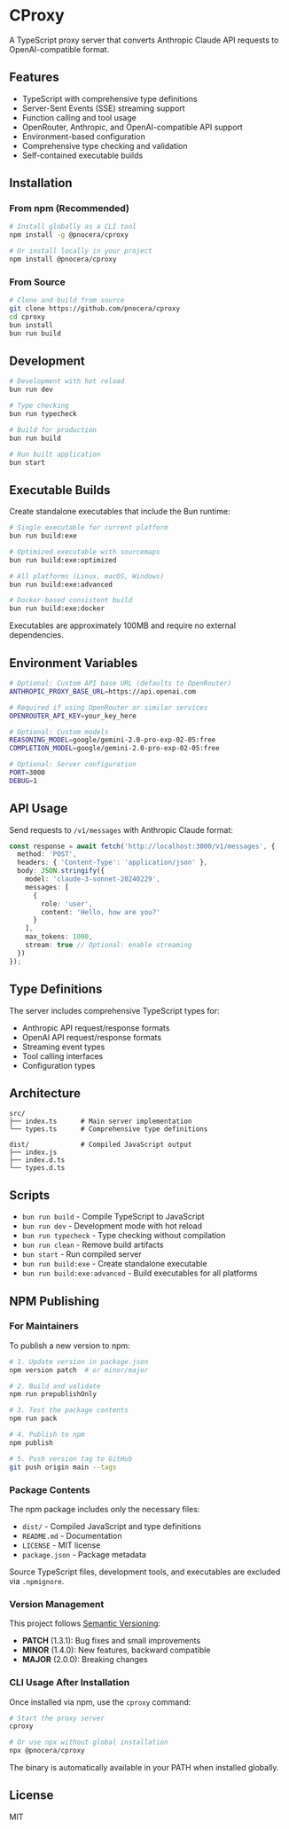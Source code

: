 # CProxy

A TypeScript proxy server that converts Anthropic Claude API requests to OpenAI-compatible format.

## Features

- TypeScript with comprehensive type definitions
- Server-Sent Events (SSE) streaming support
- Function calling and tool usage
- OpenRouter, Anthropic, and OpenAI-compatible API support
- Environment-based configuration
- Comprehensive type checking and validation
- Self-contained executable builds

## Installation

### From npm (Recommended)

```bash
# Install globally as a CLI tool
npm install -g @pnocera/cproxy

# Or install locally in your project
npm install @pnocera/cproxy
```

### From Source

```bash
# Clone and build from source
git clone https://github.com/pnocera/cproxy
cd cproxy
bun install
bun run build
```

## Development

```bash
# Development with hot reload
bun run dev

# Type checking
bun run typecheck

# Build for production
bun run build

# Run built application
bun start
```

## Executable Builds

Create standalone executables that include the Bun runtime:

```bash
# Single executable for current platform
bun run build:exe

# Optimized executable with sourcemaps
bun run build:exe:optimized

# All platforms (Linux, macOS, Windows)
bun run build:exe:advanced

# Docker-based consistent build
bun run build:exe:docker
```

Executables are approximately 100MB and require no external dependencies.

## Environment Variables

```bash
# Optional: Custom API base URL (defaults to OpenRouter)
ANTHROPIC_PROXY_BASE_URL=https://api.openai.com

# Required if using OpenRouter or similar services
OPENROUTER_API_KEY=your_key_here

# Optional: Custom models
REASONING_MODEL=google/gemini-2.0-pro-exp-02-05:free
COMPLETION_MODEL=google/gemini-2.0-pro-exp-02-05:free

# Optional: Server configuration
PORT=3000
DEBUG=1
```

## API Usage

Send requests to `/v1/messages` with Anthropic Claude format:

```typescript
const response = await fetch('http://localhost:3000/v1/messages', {
  method: 'POST',
  headers: { 'Content-Type': 'application/json' },
  body: JSON.stringify({
    model: 'claude-3-sonnet-20240229',
    messages: [
      {
        role: 'user',
        content: 'Hello, how are you?'
      }
    ],
    max_tokens: 1000,
    stream: true // Optional: enable streaming
  })
});
```

## Type Definitions

The server includes comprehensive TypeScript types for:

- Anthropic API request/response formats
- OpenAI API request/response formats
- Streaming event types
- Tool calling interfaces
- Configuration types

## Architecture

```
src/
├── index.ts      # Main server implementation
└── types.ts      # Comprehensive type definitions

dist/             # Compiled JavaScript output
├── index.js
├── index.d.ts
└── types.d.ts
```

## Scripts

- `bun run build` - Compile TypeScript to JavaScript
- `bun run dev` - Development mode with hot reload
- `bun run typecheck` - Type checking without compilation
- `bun run clean` - Remove build artifacts
- `bun start` - Run compiled server
- `bun run build:exe` - Create standalone executable
- `bun run build:exe:advanced` - Build executables for all platforms

## NPM Publishing

### For Maintainers

To publish a new version to npm:

```bash
# 1. Update version in package.json
npm version patch  # or minor/major

# 2. Build and validate
npm run prepublishOnly

# 3. Test the package contents
npm run pack

# 4. Publish to npm
npm publish

# 5. Push version tag to GitHub
git push origin main --tags
```

### Package Contents

The npm package includes only the necessary files:
- `dist/` - Compiled JavaScript and type definitions
- `README.md` - Documentation
- `LICENSE` - MIT license
- `package.json` - Package metadata

Source TypeScript files, development tools, and executables are excluded via `.npmignore`.

### Version Management

This project follows [Semantic Versioning](https://semver.org/):
- **PATCH** (1.3.1): Bug fixes and small improvements
- **MINOR** (1.4.0): New features, backward compatible
- **MAJOR** (2.0.0): Breaking changes

### CLI Usage After Installation

Once installed via npm, use the `cproxy` command:

```bash
# Start the proxy server
cproxy

# Or use npx without global installation
npx @pnocera/cproxy
```

The binary is automatically available in your PATH when installed globally.

## License

MIT